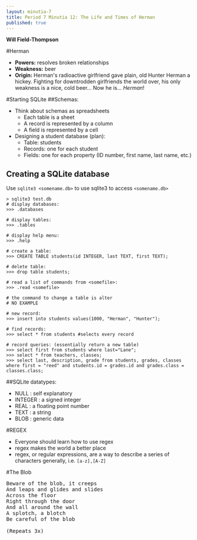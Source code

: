 ```yaml
---
layout: minutia-7
title: Period 7 Minutia 12: The Life and Times of Herman
published: true
---
```


**Will Field-Thompson**

#Herman
- **Powers:** resolves broken relationships
- **Weakness:** beer
- **Origin:** Herman's radioactive girlfriend gave plain, old Hunter Herman a hickey. Fighting for downtrodden girlfriends the world over, his only weakness is a nice, cold beer... Now he is... *Herman*!

#Starting SQLite
##Schemas:
* Think about schemas as spreadsheets
  * Each table is a sheet
  * A record is represented by a column
  * A field is represented by a cell
* Designing a student database (plan):
  * Table: students
  * Records: one for each student
  * Fields: one for each property (ID number, first name, last name, etc.)

## Creating a SQLite database
Use `sqlite3 <somename.db>` to use sqlite3 to access `<somename.db>`

    > sqlite3 test.db
    # display databases:
    >>> .databases
    
    # display tables:
    >>> .tables

    # display help menu:
    >>> .help

    # create a table:
    >>> CREATE TABLE students(id INTEGER, last TEXT, first TEXT);

    # delete table:
    >>> drop table students;

    # read a list of commands from <somefile>:
    >>> .read <somefile>

    # the command to change a table is alter
    # NO EXAMPLE

    # new record:
    >>> insert into students values(1000, "Herman", "Hunter");

    # find records:
    >>> select * from students #selects every record
    
    # record queries: (essentially return a new table)
    >>> select first from students where last="Lane";
    >>> select * from teachers, classes;
    >>> select last, description, grade from students, grades, classes where first = "reed" and students.id = grades.id and grades.class = classes.class;


##SQLite datatypes:
* NULL : self explanatory
* INTEGER : a signed integer
* REAL : a floating point number
* TEXT : a string
* BLOB : generic data


#REGEX
* Everyone should learn how to use regex
* regex makes the world a better place
* regex, or regular expressions, are a way to describe a series of characters generally, i.e. <code>[a-z],[A-Z]</code>

#The Blob
<pre>
Beware of the blob, it creeps 
And leaps and glides and slides 
Across the floor 
Right through the door 
And all around the wall 
A splotch, a blotch 
Be careful of the blob 

(Repeats 3x)
</pre>
